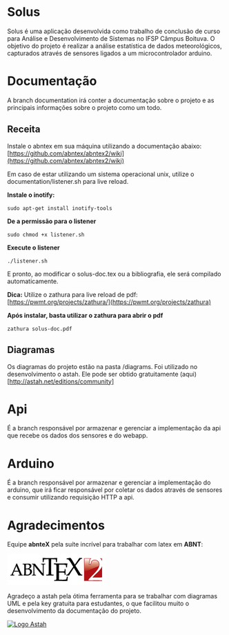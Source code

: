 # Solus

Solus é uma aplicação desenvolvida como trabalho de conclusão de curso para Análise e Desenvolvimento de Sistemas no IFSP Câmpus Boituva.
O objetivo do projeto é realizar a análise estatística de dados meteorológicos, capturados através de sensores ligados a um microcontrolador arduino.

# Documentação

A branch documentation irá conter a documentação sobre o projeto e as principais informações sobre o projeto como um todo.

## Receita

Instale o abntex em sua máquina utilizando a documentação abaixo:
[https://github.com/abntex/abntex2/wiki](https://github.com/abntex/abntex2/wiki)

Em caso de estar utilizando um sistema operacional unix, utilize o documentation/listener.sh para live reload.

**Instale o inotify:**

```
sudo apt-get install inotify-tools
```

**De a permissão para o listener**

```
sudo chmod +x listener.sh
```

**Execute o listener**

```
./listener.sh
```

E pronto, ao modificar o solus-doc.tex ou a bibliografia, ele será compilado automaticamente.

**Dica:** Utilize o zathura para live reload de pdf:
[https://pwmt.org/projects/zathura/](https://pwmt.org/projects/zathura)

**Após instalar, basta utilizar o zathura para abrir o pdf**
```
zathura solus-doc.pdf
```

## Diagramas

Os diagramas do projeto estão na pasta /diagrams.
Foi utilizado no desenvolvimento o astah.
Ele pode ser obtido gratuitamente (aqui)[http://astah.net/editions/community]

# Api

É a branch responsável por armazenar e gerenciar a implementação da api que recebe os dados dos sensores e do webapp.

# Arduino

É a branch responsável por armazenar e gerenciar a implementação do arduino, que irá ficar responsável por coletar os dados através de sensores e consumir utilizando requisição HTTP a api.

# Agradecimentos

Equipe **abnteX** pela suíte incrível para trabalhar com latex em **ABNT**:

[![Logo abnTeX](https://raw.githubusercontent.com/abntex/abntex2-old-binary/master/marca-abntex/marca_abntex-2.png "Logo abnTeX")](http://www.abntex.net.br/)

Agradeço a astah pela ótima ferramenta para se trabalhar com diagramas UML e pela key gratuita para estudantes, o que facilitou muito o desenvolvimento da documentação do projeto.

[![Logo Astah](http://astah.net/Resources/Images/main/AstahLogo.png "Logo Astah")](http://astah.net/)
